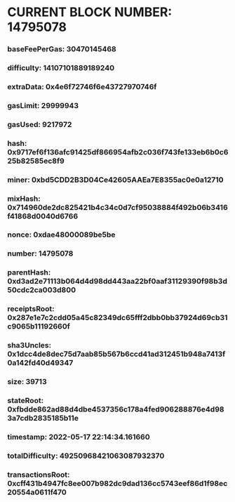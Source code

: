 # CURRENT BLOCK NUMBER: 14795078

### baseFeePerGas: 30470145468
### difficulty: 14107101889189240
### extraData: 0x4e6f72746f6e43727970746f
### gasLimit: 29999943
### gasUsed: 9217972
### hash: 0x9717ef6f136afc91425df866954afb2c036f743fe133eb6b0c625b82585ec8f9
### miner: 0xbd5CDD2B3D04Ce42605AAEa7E8355ac0e0a12710
### mixHash: 0x714960de2dc825421b4c34c0d7cf95038884f492b06b3416f41868d0040d6766
### nonce: 0xdae48000089be5be
### number: 14795078
### parentHash: 0xd3ad2e71113b064d4d98dd443aa22bf0aaf31129390f98b3d50cdc2ca003d800
### receiptsRoot: 0x287e1e7c2cdd05a45c82349dc65fff2dbb0bb37924d69cb31c9065b11192660f
### sha3Uncles: 0x1dcc4de8dec75d7aab85b567b6ccd41ad312451b948a7413f0a142fd40d49347
### size: 39713
### stateRoot: 0xfbdde862ad88d4dbe4537356c178a4fed906288876e4d983a7cdb2835185b11e
### timestamp: 2022-05-17 22:14:34.161660
### totalDifficulty: 49250968421063087932370
### transactionsRoot: 0xcff431b4947fc8ee007b982dc9dad136cc5743eef86d1f98ec20554a0611f470
